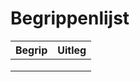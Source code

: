 # Begrippenlijst

| Begrip | Uitleg |
|--------|--------|
|        |        |
|        |        |
|        |        |
